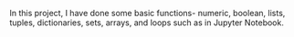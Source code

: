 In this project, I have done some basic functions- numeric, boolean, lists, tuples, dictionaries, sets, arrays, and loops such as in Jupyter Notebook.
